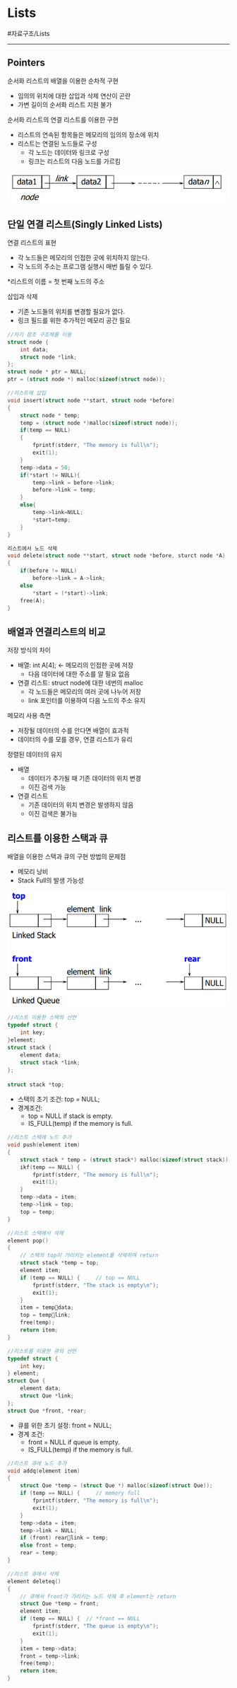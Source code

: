 # Lists
#자료구조/Lists

---
## Pointers
순서화 리스트의 배열을 이용한 순차적 구현
- 임의의 위치에 대한 삽입과 삭제 연산이 곤란
- 가변 길이의 순서화 리스트 지원 불가

순서화 리스트의 연결 리스트를 이용한 구현
- 리스트의 연속된 항목들은 메모리의 임의의 장소에 위치
- 리스트는 연결된 노드들로 구성
    - 각 노드는 데이터와 링크로 구성
    - 링크는 리스트의 다음 노드를 가르킴

![](./img/L_1.png)

## 단일 연결 리스트(Singly Linked Lists)
연결 리스트의 표현
- 각 노드들은 메모리의 인접한 곳에 위치하지 않는다.
- 각 노드의 주소는 프로그램 실행시 매번 틀릴 수 있다.

*리스트의 이름 = 첫 번째 노드의 주소

삽입과 삭제
- 기존 노드들의 위치를 변경할 필요가 없다.
- 링크 필드를 위한 추가적인 메모리 공간 필요

```c
//자기 참조 구조체를 이용
struct node {
    int data;
    struct node *link;
};
struct node * ptr = NULL;
ptr = (struct node *) malloc(sizeof(struct node));
```

```c
//리스트에 삽입
void insert(struct node **start, struct node *before)
{
    struct node * temp;
    temp = (struct node *)malloc(sizeof(struct node));
    if(temp == NULL)
    {
        fprintf(stderr, "The memory is full\n");
        exit(1);
    }
    temp->data = 50;
    if(*start != NULL){
        temp->link = before->link;
        before->link = temp;
    }
    else{
        temp->link=NULL;
        *start=temp;
    }
}
```

```c
리스트에서 노드 삭제
void delete(struct node **start, struct node *before, sturct node *A)
{
    if(before != NULL)
        before->link = A->link;
    else
        *start = (*start)->link;
    free(A);
}
```

## 배열과 연결리스트의 비교
저장 방식의 차이
- 배열: int A[4]; <- 메모리의 인접한 곳에 저장
    - 다음 데이터에 대한 주소를 알 필요 없음
- 연결 리스트: struct node에 대한 네번의 malloc
    - 각 노드들은 메모리의 여러 곳에 나누어 저장
    - link 포인터를 이용하여 다음 노드의 주소 유지

메모리 사용 측면
- 저장될 데이터의 수를 안다면 배열이 효과적
- 데이터의 수를 모를 경우, 연결 리스트가 유리

정렬된 데이터의 유지
- 배열
    - 데이터가 추가될 때 기존 데이터의 위치 변경
    - 이진 검색 가능
- 연결 리스트
    - 기존 데이터의 위치 변경은 발생하지 않음
    - 이진 검색은 불가능


## 리스트를 이용한 스택과 큐
배열을 이용한 스택과 큐의 구현 방법의 문제점
- 메모리 낭비
- Stack Full의 발생 가능성

![](./img/L_2.png)


```c
//리스트 이용한 스택의 선언
typedef struct {
    int key;
}element;
struct stack {
    element data;
    struct stack *link;
};

struct stack *top;
```
- 스택의 초기 조건: top = NULL;
- 경계조건:
    - top = NULL if stack is empty.
    - IS_FULL(temp) if the memory is full.

```c
//리스트 스택에 노드 추가
void push(element item)
{
    struct stack * temp = (struct stack*) malloc(sizeof(struct stack));
    ikf(temp == NULL) {
        fprintf(stderr, "The memory is full\n");
        exit(1);
    }
    temp->data = item;
    temp->link = top;
    top = temp;
}
```

```c
//리스트 스택에서 삭제
element pop()
{
    // 스택의 top이 가리키는 element를 삭제하여 return
    struct stack *temp = top;
    element item;
    if (temp == NULL) {     // top == NULL
        fprintf(stderr, "The stack is empty\n");
        exit(1);
    }
    item = tempdata;
    top = templink;
    free(temp);
    return item;
}
```

```c
//리스트를 이용한 큐의 선언
typedef struct {
    int key;
} element;
struct Que {
    element data;
    struct Que *link;
};
struct Que *front, *rear;
```
- 큐를 위한 초기 설정: front = NULL;
- 경계 조건:
    - front = NULL if queue is empty.
    - IS_FULL(temp) if the memory is full.

```c
//리스트 큐에 노드 추가
void addq(element item)
{
    struct Que *temp = (struct Que *) malloc(sizeof(struct Que));
    if (temp == NULL) {     // memory full
        fprintf(stderr, "The memory is full\n");
        exit(1);
    }
    temp->data = item;
    temp->link = NULL;
    if (front) rearlink = temp;
    else front = temp;
    rear = temp;
}
```

```c
//리스트 큐에서 삭제
element deleteq()
{
    // 큐에서 front가 가리키는 노드 삭제 후 element는 return
    struct Que *temp = front;
    element item;
    if (temp == NULL) {  // *front == NULL
        fprintf(stderr, "The queue is empty\n");
        exit(1);
    }
    item = temp->data;
    front = temp->link;
    free(temp);
    return item;
}
```